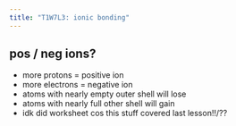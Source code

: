 ```yaml
---
title: "T1W7L3: ionic bonding"
---
```


## pos / neg ions?
- more protons = positive ion
- more electrons = negative ion
- atoms with nearly empty outer shell will lose
- atoms with nearly full other shell will gain
- idk did worksheet cos this stuff covered last lesson!!/??